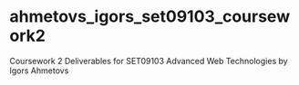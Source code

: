 # ahmetovs_igors_set09103_coursework2
Coursework 2 Deliverables for SET09103 Advanced Web Technologies by Igors Ahmetovs

